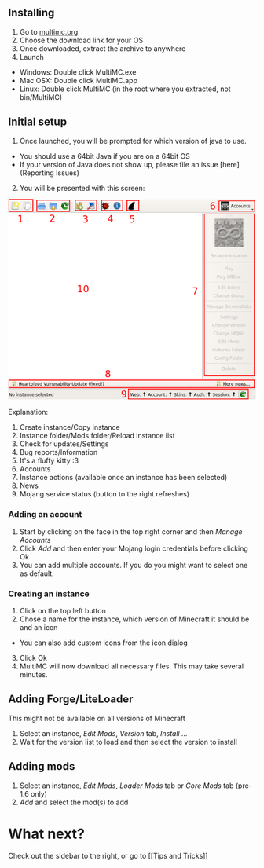 ## Installing

1. Go to [multimc.org](http://multimc.org/#Download%20&%20Install)
2. Choose the download link for your OS
3. Once downloaded, extract the archive to anywhere
4. Launch 
 * Windows: Double click MultiMC.exe
 * Mac OSX: Double click MultiMC.app
 * Linux: Double click MultiMC (in the root where you extracted, not bin/MultiMC)

## Initial setup

1. Once launched, you will be prompted for which version of java to use.
 * You should use a 64bit Java if you are on a 64bit OS
 * If your version of Java does not show up, please file an issue [here](Reporting Issues)
2. You will be presented with this screen:

![](images/InitialScreen.png)

Explanation:

1. Create instance/Copy instance
2. Instance folder/Mods folder/Reload instance list
3. Check for updates/Settings
4. Bug reports/Information
5. It's a fluffy kitty :3
6. Accounts
7. Instance actions (available once an instance has been selected)
8. News
9. Mojang service status (button to the right refreshes)

### Adding an account

1. Start by clicking on the face in the top right corner and then _Manage Accounts_
2. Click _Add_ and then enter your Mojang login credentials before clicking Ok
3. You can add multiple accounts. If you do you might want to select one as default.

### Creating an instance

1. Click on the top left button
2. Chose a name for the instance, which version of Minecraft it should be and an icon
 * You can also add custom icons from the icon dialog
3. Click Ok
4. MultiMC will now download all necessary files. This may take several minutes.

## Adding Forge/LiteLoader

This might not be available on all versions of Minecraft

1. Select an instance, _Edit Mods_, _Version_ tab, _Install ..._
2. Wait for the version list to load and then select the version to install

## Adding mods

1. Select an instance, _Edit Mods_, _Loader Mods_ tab or _Core Mods_ tab (pre-1.6 only)
2. _Add_ and select the mod(s) to add

# What next?

Check out the sidebar to the right, or go to [[Tips and Tricks]]